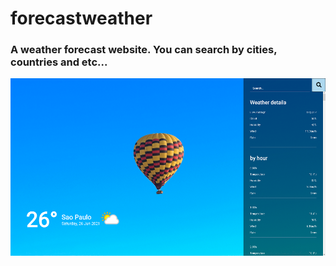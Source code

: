 # forecastweather
### A weather forecast website. You can search by cities, countries and etc...
![preview](/preview.png)
